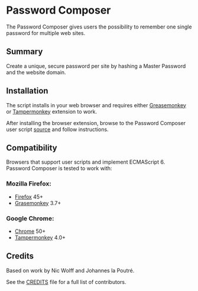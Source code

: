 # Password Composer

The Password Composer gives users the possibility to remember one single
password for multiple web sites.

## Summary

Create a unique, secure password per site by hashing a Master Password
and the website domain.

## Installation

The script installs in your web browser and requires either
[Greasemonkey](http://greasespot.net) or [Tampermonkey](https://tampermonkey.net)
extension to work.

After installing the browser extension, browse to the Password Composer
user script [source](https://github.com/lkraider/password-composer/raw/master/password_composer.user.js)
and follow instructions.

## Compatibility

Browsers that support user scripts and implement ECMAScript 6.  
Password Composer is tested to work with:

### Mozilla Firefox:

 + [Firefox](https://getfirefox.com/) 45+
 + [Grasemonkey](https://addons.mozilla.org/en-US/firefox/addon/greasemonkey/) 3.7+

### Google Chrome:

 + [Chrome](https://www.google.com/chrome/) 50+
 + [Tampermonkey](https://tampermonkey.net/) 4.0+

## Credits

Based on work by Nic Wolff and Johannes la Poutré.

See the [CREDITS](CREDITS) file for a full list of contributors.
